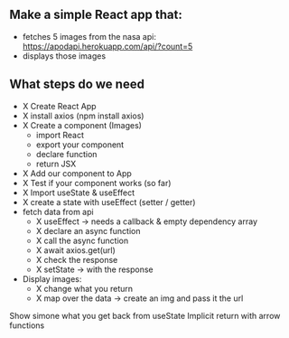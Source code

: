 ## Make a simple React app that:

- fetches 5 images from the nasa api:
  https://apodapi.herokuapp.com/api/?count=5
- displays those images

## What steps do we need

- X Create React App
- X install axios (npm install axios)
- X Create a component (Images)
  - import React
  - export your component
  - declare function
  - return JSX
- X Add our component to App
- X Test if your component works (so far)
- X Import useState & useEffect
- X create a state with useEffect (setter / getter)
- fetch data from api
  - X useEffect -> needs a callback & empty dependency array
  - X declare an async function
  - X call the async function
  - X await axios.get(url)
  - X check the response
  - X setState -> with the response
- Display images:
  - X change what you return
  - X map over the data -> create an img and pass it the url

Show simone what you get back from useState
Implicit return with arrow functions
